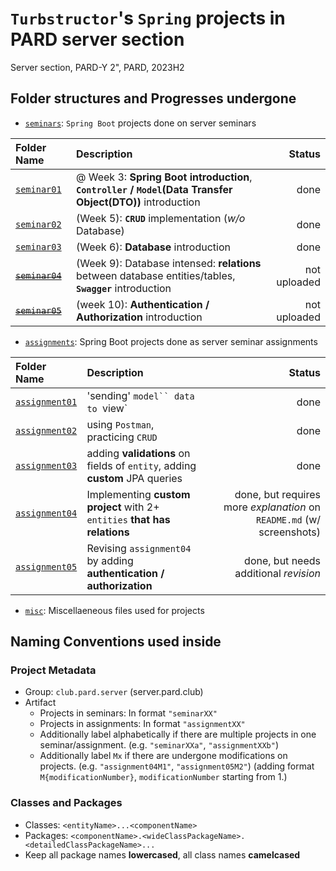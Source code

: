 # `Turbstructor`'s `Spring` projects in PARD server section
Server section, PARD-Y 2", PARD, 2023H2

## Folder structures and Progresses undergone
- [`seminars`](./seminars): `Spring Boot` projects done on server seminars

| Folder Name | Description | Status |
| :--- | :--- | ---: |
| [`seminar01`](./seminars/seminar01) | @ Week 3: **Spring Boot introduction**, **`Controller` / `Model`(Data Transfer Object(DTO))** introduction | done |
| [`seminar02`](./seminars/seminar02) | (Week 5): **`CRUD`** implementation (*w/o* Database) | done |
| [`seminar03`](./seminars/seminar03) | (Week 6): **Database** introduction | done |
| ~~[`seminar04`](./seminars/seminar04)~~ | (Week 9): Database intensed: **relations** between database entities/tables, **`Swagger`** introduction | not uploaded |
| ~~[`seminar05`](./seminars/seminar05)~~ | (week 10): **Authentication / Authorization** introduction | not uploaded |

- [`assignments`](./assignments): Spring Boot projects done as server seminar assignments

| Folder Name | Description | Status |
| :--- | :--- | ---: |
| [`assignment01`](./assignments/assignment01) | 'sending' `model`` data to `view` | done |
| [`assignment02`](./assignments/assignment02) | using `Postman`, practicing `CRUD` | done |
| [`assignment03`](./assignments/assignment03) | adding **validations** on fields of `entity`, adding **custom** JPA queries | done |
| [`assignment04`](./assignments/assignment04) | Implementing **custom project** with 2+ `entities` **that has relations** | done, but requires more *explanation* on `README.md` (w/ screenshots) |
| [`assignment05`](./assignments/assignment05) | Revising `assignment04` by adding **authentication / authorization** | done, but needs additional *revision* |

- [`misc`](./misc): Miscellaeneous files used for projects

## Naming Conventions used inside
### Project Metadata
- Group: `club.pard.server` (server.pard.club)
- Artifact
    - Projects in seminars: In format `"seminarXX"`
    - Projects in assignments: In format `"assignmentXX"`
    - Additionally label alphabetically if there are multiple projects in one seminar/assignment. (e.g. `"seminarXXa"`, `"assignmentXXb"`)
    - Additionally label `Mx` if there are undergone modifications on projects. (e.g. `"assignment04M1"`, `"assignment05M2"`) (adding format `M{modificationNumber}`, `modificationNumber` starting from 1.)

### Classes and Packages
- Classes: `<entityName>...<componentName>`
- Packages: `<componentName>.<wideClassPackageName>.<detailedClassPackageName>...`
- Keep all package names **lowercased**, all class names **camelcased**